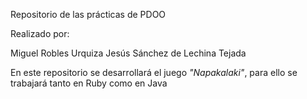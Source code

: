 Repositorio de las prácticas de PDOO

Realizado por:

Miguel Robles Urquiza
Jesús Sánchez de Lechina Tejada


En este repositorio se desarrollará el juego *"Napakalaki"*, para ello se trabajará tanto en Ruby como en Java

